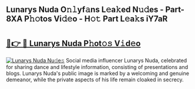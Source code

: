 ## Lunarys Nuda O𝚗𝚕yf𝚊ns L𝚎a𝚔ed N𝚞𝚍es - Part-8XA P𝚑𝚘tos Vi𝚍𝚎o - H𝚘𝚝 Part L𝚎a𝚔s iY7aR

# <h2><a href="http://kf34h5p.oniu.top/?m=Lunarys+Nuda">🔗👉 🔴 Lunarys Nuda P𝚑ot𝚘𝚜 V𝚒d𝚎o</a></h2>

[![Lunarys Nuda Nu𝚍e𝚜](https://i.imgur.com/0qMVB7G.gif)](http://kf34h5p.oniu.top/?m=Lunarys+Nuda)
Social media influencer Lunarys Nuda, celebrated for sharing dance and lifestyle information, consisting of presentations and blogs. Lunarys Nuda's public image is marked by a welcoming and genuine demeanor, while the private aspects of his life remain cloaked in secrecy.  
